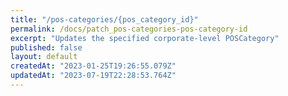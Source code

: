 ```yaml
---
title: "/pos-categories/{pos_category_id}"
permalink: /docs/patch_pos-categories-pos-category-id
excerpt: "Updates the specified corporate-level POSCategory"
published: false
layout: default
createdAt: "2023-01-25T19:26:55.079Z"
updatedAt: "2023-07-19T22:28:53.764Z"
---
```

